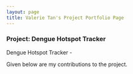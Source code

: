 ```yaml
---
layout: page
title: Valerie Tan's Project Portfolio Page
---
```


### Project: Dengue Hotspot Tracker

Dengue Hotspot Tracker -

Given below are my contributions to the project.

